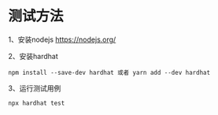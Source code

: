 # 测试方法

1、安装nodejs
https://nodejs.org/

2、安装hardhat
```shell
npm install --save-dev hardhat 或者 yarn add --dev hardhat
```
3、运行测试用例
```shell
npx hardhat test
```
